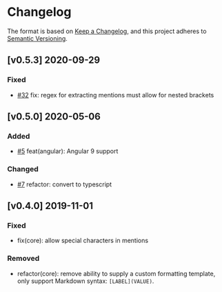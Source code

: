 # Changelog

The format is based on [Keep a Changelog](https://keepachangelog.com/en/1.0.0/), 
and this project adheres to [Semantic Versioning](https://semver.org/spec/v2.0.0.html).

## [v0.5.3] 2020-09-29

### Fixed

- [#32] fix: regex for extracting mentions must allow for nested brackets

## [v0.5.0] 2020-05-06

### Added

- [#5] feat(angular): Angular 9 support

### Changed

- [#7] refactor: convert to typescript

## [v0.4.0] 2019-11-01

### Fixed

- fix(core): allow special characters in mentions

### Removed

- refactor(core): remove ability to supply a custom formatting template, only support Markdown syntax: `[LABEL](VALUE)`.

[#5]: https://github.com/jorritdenbroeder/atmention/issues/5
[#7]: https://github.com/jorritdenbroeder/atmention/issues/7
[#32]: https://github.com/jorritdenbroeder/atmention/issues/32
